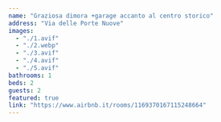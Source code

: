 ```yaml
---
name: "Graziosa dimora +garage accanto al centro storico"
address: "Via delle Porte Nuove"
images:
  - "./1.avif"
  - "./2.webp"
  - "./3.avif"
  - "./4.avif"
  - "./5.avif"
bathrooms: 1
beds: 2
guests: 2
featured: true
link: "https://www.airbnb.it/rooms/1169370167115248664"
---
```

